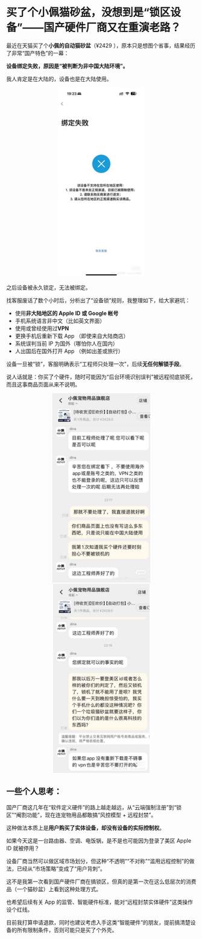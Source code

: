 # 买了个小佩猫砂盆，没想到是“锁区设备”——国产硬件厂商又在重演老路？

最近在天猫买了个**小佩的自动猫砂盆**（¥2429 ），原本只是想图个省事，结果经历了非常“国产特色”的一幕：

**设备绑定失败，原因是“被判断为非中国大陆环境”。**

我人肯定是在大陆的，设备也是在大陆使用。

<p align="center">
	<img src="./assets/2025-06-27_xp/img/1.png" height=500>
</p>

之后设备被永久锁定，无法被绑定。

找客服废话了数个小时后，分析出了“设备锁”规则，我整理如下，给大家避坑：

- 使用**非大陆地区的 Apple ID 或 Google 帐号**
- 手机系统语言非中文（比如英文界面）
- 使用或曾经使用过**VPN**
- 更换手机后重新下载 App （即使来自大陆商店）
- 系统误判当前 IP 为国外（哪怕你人在国内）
- 人出国后在国外打开 App （例如出差或旅行）

设备一旦被“锁”，客服明确表示“工程师只处理一次”，后续**无任何解锁手段**。

说人话就是：你买了个硬件，随时可能因为“后台环境识别误判”被远程彻底锁死，而且这事商品页面从来不说明。

<p align="center">
	<img src="./assets/2025-06-27_xp/img/2.png" height=500>
	<img src="./assets/2025-06-27_xp/img/3.png" height=500>
</p>

## 一些个人思考：

国产厂商这几年在“软件定义硬件”的路上越走越远，从“云端强制注册”到“锁区”“阉割功能”，现在连宠物用品都敢搞“风控模型 + 远程封禁”。

这种做法本质上是**用户购买了实体设备，却没有设备的实际控制权**。

如果今天这是一台路由器、空调、电饭锅，是不是也可能因为登录了美区 Apple ID 就被停用？

设备厂商当然可以做区域市场划分，但这种“不透明”“不对称”“滥用远程控制”的做法，已经从“市场策略”变成了“用户背刺”。

这不是我第一次看到国产硬件厂商在搞锁区，但真的是第一次在这么低层次的消费品（一个猫砂盆）上看到这种处理方式。

也希望后续有关 App 的监管、智能硬件标准，能对“远程封禁实体硬件”这类操作设个红线。

目前我打算申请退款，同时也建议考虑入手这类“智能硬件”的朋友，提前搞清楚设备的所有限制条件，否则可能只是买了个外壳。
